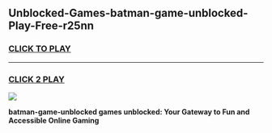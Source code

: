 
## Unblocked-Games-batman-game-unblocked-Play-Free-r25nn
<h3>
<a href="https://premium76.site?title=batman-game-unblocked&ref=19M">CLICK TO PLAY</a></h3>
<hr>

<h3>
<a href="https://premium76.site?title=batman-game-unblocked&ref=19M">CLICK 2 PLAY</a>
  
</h3>

<a href="https://premium76.site?title=batman-game-unblocked&ref=19M"><img src="https://clearcache.store/games.png"></a>


**batman-game-unblocked games unblocked: Your Gateway to Fun and Accessible Online Gaming**
